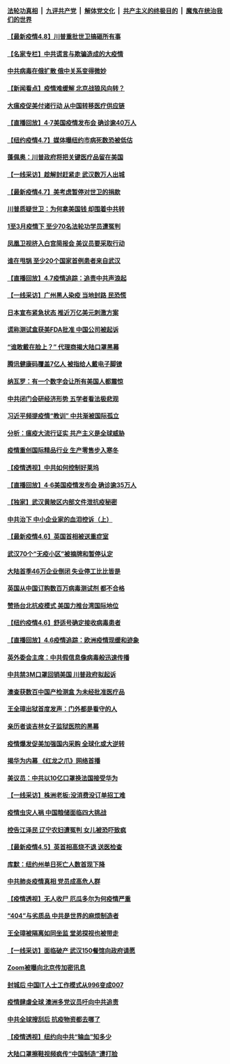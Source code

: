 ####  [法轮功真相](../../../../basic/blob/master/README.md?t=04081601) &nbsp;|&nbsp; [九评共产党](../../../../9ping.md/blob/master/README.md?t=04081601) &nbsp;|&nbsp; [解体党文化](../../../../jtdwh.md/blob/master/README.md?t=04081601)  &nbsp;|&nbsp; [共产主义的终极目的](../../../../gczydzjmd.md/blob/master/README.md?t=04081601) &nbsp;|&nbsp; [魔鬼在统治我们的世界](../../../../mgztzwmdsj.md/blob/master/README.md?t=04081601) 

#### [【最新疫情4.8】川普重批世卫搞砸所有事](../pages/nf4514/n12012172.md?t=04081601) 

#### [【名家专栏】中共谎言与欺骗造成的大疫情](../pages/nf4514/n12012348.md?t=04081601) 

#### [中共病毒在俄扩散 俄中关系变得微妙](../pages/nf4514/n12007754.md?t=04081601) 

#### [【新闻看点】疫情难缓解 北京战狼风向转？](../pages/nf4514/n12011735.md?t=04081601) 

#### [大瘟疫促美付诸行动 从中国转移医疗供应链](../pages/nf4514/n12011949.md?t=04081601) 

#### [【直播回放】4·7美国疫情发布会 确诊逾40万人](../pages/nf4514/n12012057.md?t=04081601) 

#### [【纽约疫情4.7】媒体曝纽约市病死数恐被低估](../pages/nf4514/n12010666.md?t=04081601) 

#### [蓬佩奥：川普政府将把关键医疗品留在美国](../pages/nf4514/n12011957.md?t=04081601) 

#### [【一线采访】趁解封赶紧走 武汉数万人出城](../pages/nf4514/n12011929.md?t=04081601) 

#### [【最新疫情4.7】美考虑暂停对世卫的捐款](../pages/nf4514/n12009114.md?t=04081601) 

#### [川普质疑世卫：为何拿美国钱 却围着中共转](../pages/nf4514/n12011490.md?t=04081601) 

#### [1至3月疫情下 至少70名法轮功学员遭冤判](../pages/nf4514/n12010703.md?t=04081601) 

#### [凤凰卫视挤入白宫简报会 美议员要采取行动](../pages/nf4514/n12010996.md?t=04081601) 

#### [谁在甩锅 至少20个国家首例患者来自武汉](../pages/nf4514/n12010598.md?t=04081601) 

#### [【直播回放】4.7疫情追踪：追责中共声浪起](../pages/nf4514/n12010726.md?t=04081601) 

#### [【一线采访】广州黑人染疫 当地封路 民恐慌](../pages/nf4514/n12010434.md?t=04081601) 

#### [日本宣布紧急状态 推近万亿美元刺激方案](../pages/nf4514/n12010565.md?t=04081601) 

#### [谎称测试盒获美FDA批准 中国公司被起诉](../pages/nf4514/n12009468.md?t=04081601) 

#### [“谁敢戴在脸上？” 代理商揭大陆口罩黑幕](../pages/nf4514/n12009729.md?t=04081601) 

#### [腾讯健康码覆盖7亿人 被指给人戴电子脚镣](../pages/nf4514/n12009595.md?t=04081601) 

#### [纳瓦罗：有一个数字会让所有美国人都震惊](../pages/nf4514/n12009361.md?t=04081601) 

#### [中共闭门会研经济形势 五学者看法极悲观](../pages/nf4514/n12009449.md?t=04081601) 

#### [习近平频提疫情“教训” 中共渐被国际孤立](../pages/nf4514/n12005426.md?t=04081601) 

#### [分析：瘟疫大流行证实 共产主义是全球威胁](../pages/nf4514/n12008511.md?t=04081601) 

#### [疫情重创国际精品行业 生产零售步入寒冬](../pages/nf4514/n12009154.md?t=04081601) 

#### [【疫情透视】中共如何控制好莱坞](../pages/nf4514/n12008365.md?t=04081601) 

#### [【直播回放】4·6美国疫情发布会 确诊逾35万人](../pages/nf4514/n12008613.md?t=04081601) 

#### [【独家】武汉黄陂区内部文件泄抗疫秘密](../pages/nf4514/n12001857.md?t=04081601) 

#### [中共治下 中小企业家的血泪控诉（上）](../pages/nf4514/n12008478.md?t=04081601) 

#### [【最新疫情4.6】英国首相被送重症室](../pages/nf4514/n12005501.md?t=04081601) 

#### [武汉70个“无疫小区”被摘牌和暂停认定](../pages/nf4514/n12008458.md?t=04081601) 

#### [大陆首季46万企业倒闭 失业停工比比皆是](../pages/nf4514/n12008302.md?t=04081601) 

#### [英国从中国订购数百万病毒测试剂 都不合格](../pages/nf4514/n12008221.md?t=04081601) 

#### [赞扬台北抗疫模式 美国力推台湾国际地位](../pages/nf4514/n12007950.md?t=04081601) 

#### [【纽约疫情4.6】舒适号确定接收病毒患者](../pages/nf4514/n12004871.md?t=04081601) 

#### [【直播回放】4.6疫情追踪：欧洲疫情现缓和迹象](../pages/nf4514/n12007298.md?t=04081601) 

#### [英外委会主席：中共假信息像病毒般迅速传播](../pages/nf4514/n12007090.md?t=04081601) 

#### [中共禁3M口罩回销美国 川普政府拟起诉](../pages/nf4514/n12006068.md?t=04081601) 

#### [澳查获数百中国产检测盒 为未经批准医疗品](../pages/nf4514/n12004867.md?t=04081601) 

#### [王全璋出狱首度发声：门外都是看守的人](../pages/nf4514/n12006297.md?t=04081601) 

#### [亲历者谈吉林女子监狱医院的黑幕](../pages/nf4514/n12006007.md?t=04081601) 

#### [疫情爆发促美加强国内采购 全球化或大逆转](../pages/nf4514/n11962171.md?t=04081601) 

#### [揭华为内幕 《红龙之爪》网络首播](../pages/nf4514/n11995865.md?t=04081601) 

#### [美议员：中共以10亿口罩换法国接受华为](../pages/nf4514/n12005890.md?t=04081601) 

#### [【一线采访】株洲老板:没消费没订单招工难](../pages/nf4514/n12005831.md?t=04081601) 

#### [疫情虫灾人祸 中国粮储面临四大挑战](../pages/nf4514/n12003145.md?t=04081601) 

#### [控告江泽民 辽宁农妇遭冤判 女儿被恐吓致疯](../pages/nf4514/n12004805.md?t=04081601) 

#### [【最新疫情4.5】英首相高烧不退 送医检查](../pages/nf4514/n12003209.md?t=04081601) 

#### [库默：纽约州单日死亡人数首现下降](../pages/nf4514/n12005689.md?t=04081601) 

#### [中共肺炎疫情真相 党员成高危人群](../pages/nf4514/n12005092.md?t=04081601) 

#### [【疫情透视】无人收尸 厄瓜多尔为何疫情严重](../pages/nf4514/n12004322.md?t=04081601) 

#### [“404”与劣质品 中共是世界的麻烦制造者](../pages/nf4514/n12005341.md?t=04081601) 

#### [王全璋被隔离如同坐监 堂弟探视也被带走](../pages/nf4514/n12005377.md?t=04081601) 

#### [【一线采访】面临破产 武汉150餐馆向政府请愿](../pages/nf4514/n12005039.md?t=04081601) 

#### [Zoom被曝向北京传加密讯息](../pages/nf4514/n12004669.md?t=04081601) 

#### [封城后 中国IT人士工作模式从996变成007](../pages/nf4514/n12001384.md?t=04081601) 

#### [疫情肆虐全球 澳洲多党议员吁向中共追责](../pages/nf4514/n12004249.md?t=04081601) 

#### [中共全球搜刮后 抗疫物资都去哪了](../pages/nf4514/n12003757.md?t=04081601) 

#### [【疫情透视】纽约向中共“输血”知多少](../pages/nf4514/n11998380.md?t=04081601) 

#### [大陆口罩擦鞋视频疯传“中国制造”遭打脸](../pages/nf4514/n12004163.md?t=04081601) 

